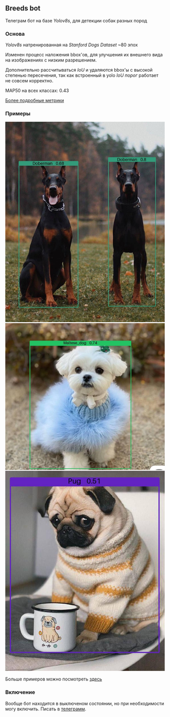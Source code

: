 ## Breeds bot 
Телеграм бот на базе *Yolov8s*, для детекции собак разных пород

### Основа
*Yolov8s* натренированная на *Stanford Dogs Dataset* ~80 эпох

Изменен процесс наложения bbox'ов, для улучшения их внешнего вида на изображениях с низким разрешением.

Дополнительно рассчитываться *IoU* и удаляются bbox'ы с высокой степенью пересечения, так как встроенный в yolo *IoU порог* работает не совсем корректно.

MAP50 на всех классах: 0.43

[Более подробные метрики](metrics/metrics.md)

### Примеры
![plot](examples/22.jpg) 
![plot](examples/12.jpg)
![plot](examples/14.jpg)


Больше примеров можно посмотреть [здесь](examples)

### Включение

Вообще бот находится в выключеном состоянии, но при необходимости могу включить. Писать в [телеграмм](https://t.me/ketoruu).
